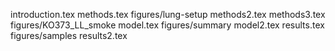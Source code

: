 introduction.tex
methods.tex
figures/lung-setup
methods2.tex
methods3.tex
figures/KO373_LL_smoke
model.tex
figures/summary
model2.tex
results.tex
figures/samples
results2.tex

